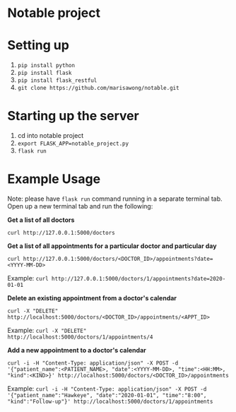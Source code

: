 # Notable project 

# Setting up 
1. `pip install python`
2. `pip install flask`
3. `pip install flask_restful` 
4. `git clone https://github.com/marisawong/notable.git`

# Starting up the server
1. cd into notable project 
2. `export FLASK_APP=notable_project.py`
3. `flask run` 

# Example Usage
Note: please have `flask run` command running in a separate terminal tab. Open up a new terminal tab and run the following: 

**Get a list of all doctors**

`curl http://127.0.0.1:5000/doctors`

**Get a list of all appointments for a particular doctor and particular day**

`curl http://127.0.0.1:5000/doctors/<DOCTOR_ID>/appointments?date=<YYYY-MM-DD>`

Example: `curl http://127.0.0.1:5000/doctors/1/appointments?date=2020-01-01`


**Delete an existing appointment from a doctor's calendar**

`curl -X "DELETE" http://localhost:5000/doctors/<DOCTOR_ID>/appointments/<APPT_ID>`

Example: `curl -X "DELETE" http://localhost:5000/doctors/1/appointments/4`

**Add a new appointment to a doctor's calendar**

`curl -i -H "Content-Type: application/json" -X POST -d '{"patient_name":<PATIENT_NAME>, "date":<YYYY-MM-DD>, "time":<HH:MM>, "kind":<KIND>}' http://localhost:5000/doctors/<DOCTOR_ID>/appointments`

Example: `curl -i -H "Content-Type: application/json" -X POST -d '{"patient_name":"Hawkeye", "date":"2020-01-01", "time":"8:00", "kind":"Follow-up"}' http://localhost:5000/doctors/1/appointments`




